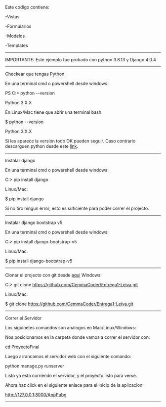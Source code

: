 Este codigo contiene:

-Vistas

-Formularios

-Modelos

-Templates

_______________________________________________________________________________
IMPORTANTE: Este ejemplo fue probado con python 3.8.13 y Django 4.0.4
_______________________________________________________________________________

Checkear que tengas Python

En una terminal cmd o powershell desde windows:

PS C:\> python --version

Python 3.X.X 


En Linux/Mac tiene que abrir una terminal bash.

$ python --version

Python 3.X.X 


Si les aparece la versión todo OK pueden seguir. Caso contrario descarguen python desde este [link](https://www.python.org/downloads/).
_______________________________________________________________________________

Instalar django

En una terminal cmd o powershell desde windows:

C:\> pip install django


Linux/Mac:

$ pip install django

Si no tiro ningun error, esto es suficiente para poder correr el projecto.
_______________________________________________________________________________

Instalar django bootstrap v5

En una terminal cmd o powershell desde windows:

C:\> pip install django-bootstrap-v5


Linux/Mac:

$ pip install django-bootstrap-v5
_______________________________________________________________________________

Clonar el projecto con git desde [aqui](https://github.com/CemmaCoder/Entrega1-Leiva.git)
Windows:

C:\> git clone https://github.com/CemmaCoder/Entrega1-Leiva.git


Linux/Mac:

$ git clone https://github.com/CemmaCoder/Entrega1-Leiva.git

_______________________________________________________________________________

Correr el Servidor

Los siguinetes comandos son analogos en Mac/Linux/Windows:

Nos posicionamos en la carpeta donde vamos a correr el servidor con:

cd ProyectoFinal


Luego arrancamos el servidor web con el siguiente comando:

python manage.py runserver

Listo ya esta corriendo el servidor, y el proyecto listo para verse.


Ahora haz click en el siguiente enlace para el inicio de la aplicacion:

http://127.0.0.1:8000/AppPubg

_______________________________________________________________________________
